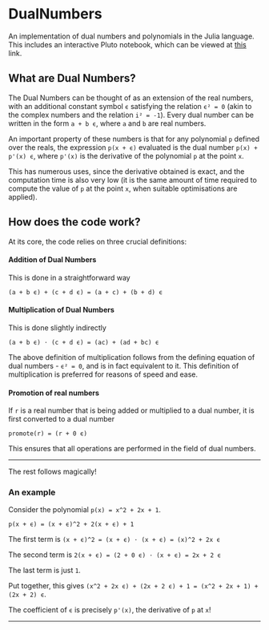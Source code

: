 # DualNumbers
An implementation of dual numbers and polynomials in the Julia language. This includes an interactive Pluto notebook, which can be viewed at [this](https://binder.plutojl.org/v0.14.1/open?url=https%253A%252F%252Fraw.githubusercontent.com%252F0Art0%252FDualNumbers%252Fmain%252Fplutodemo.jl) link.

## What are Dual Numbers?

The Dual Numbers can be thought of as an extension of the real numbers, with an additional constant symbol `ϵ` satisfying the relation `ϵ² = 0` (akin to the complex numbers and the relation `i² = -1`). Every dual number can be written in the form `a + b ϵ`, where `a` and `b` are real numbers.

An important property of these numbers is that for any polynomial `p` defined over the reals, the expression `p(x + ϵ)` evaluated is the dual number `p(x) + p'(x) ϵ`, where `p'(x)` is the derivative of the polynomial `p` at the point `x`.

This has numerous uses, since the derivative obtained is exact, and the computation time is also very low (it is the same amount of time required to compute the value of `p` at the point `x`, when suitable optimisations are applied).

## How does the code work?

At its core, the code relies on three crucial definitions:

#### Addition of Dual Numbers

This is done in a straightforward way

`(a + b ϵ) + (c + d ϵ) = (a + c) + (b + d) ϵ`

#### Multiplication of Dual Numbers

This is done slightly indirectly

`(a + b ϵ) ⋅ (c + d ϵ) = (ac) + (ad + bc) ϵ`

The above definition of multiplication follows from the defining equation of dual numbers - `ϵ² = 0`, and is in fact equivalent to it. This definition of multiplication is preferred for reasons of speed and ease.

#### Promotion of real numbers

If `r` is a real number that is being added or multiplied to a dual number, it is first converted to a dual number

`promote(r) = (r + 0 ϵ)`

This ensures that all operations are performed in the field of dual numbers.

---

The rest follows magically!

### An example

Consider the polynomial `p(x) = x^2 + 2x + 1`.

`p(x + ϵ) = (x + ϵ)^2 + 2(x + ϵ) + 1`


The first term is `(x + ϵ)^2 = (x + ϵ) ⋅ (x + ϵ) = (x)^2 + 2x ϵ`

The second term is `2(x + ϵ) = (2 + 0 ϵ) ⋅ (x + ϵ) = 2x + 2 ϵ`

The last term is just `1`.



Put together, this gives `(x^2 + 2x ϵ) + (2x + 2 ϵ) + 1 = (x^2 + 2x + 1) + (2x + 2) ϵ`.

The coefficient of `ϵ` is precisely `p'(x)`, the derivative of `p` at `x`!

---
